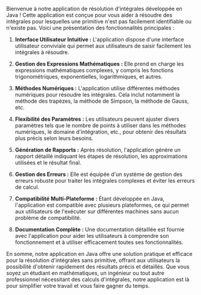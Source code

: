 Bienvenue à notre application de résolution d'intégrales développée en Java ! Cette application est conçue pour vous aider à résoudre des intégrales pour lesquelles une primitive n'est pas facilement identifiable ou n'existe pas. Voici une présentation des fonctionnalités principales :

1. **Interface Utilisateur Intuitive :** L'application dispose d'une interface utilisateur conviviale qui permet aux utilisateurs de saisir facilement les intégrales à résoudre.

2. **Gestion des Expressions Mathématiques :** Elle prend en charge les expressions mathématiques complexes, y compris les fonctions trigonométriques, exponentielles, logarithmiques, et autres.

3. **Méthodes Numériques :** L'application utilise différentes méthodes numériques pour résoudre les intégrales. Cela inclut notamment la méthode des trapèzes, la méthode de Simpson, la méthode de Gauss, etc.

4. **Flexibilité des Paramètres :** Les utilisateurs peuvent ajuster divers paramètres tels que le nombre de points à utiliser dans les méthodes numériques, le domaine d'intégration, etc., pour obtenir des résultats plus précis selon leurs besoins.

5. **Génération de Rapports :** Après résolution, l'application génère un rapport détaillé indiquant les étapes de résolution, les approximations utilisées et le résultat final.

6. **Gestion des Erreurs :** Elle est équipée d'un système de gestion des erreurs robuste pour traiter les intégrales complexes et éviter les erreurs de calcul.

7. **Compatibilité Multi-Plateforme :** Étant développée en Java, l'application est compatible avec plusieurs plateformes, ce qui permet aux utilisateurs de l'exécuter sur différentes machines sans aucun problème de compatibilité.

8. **Documentation Complète :** Une documentation détaillée est fournie avec l'application pour aider les utilisateurs à comprendre son fonctionnement et à utiliser efficacement toutes ses fonctionnalités.

En somme, notre application en Java offre une solution pratique et efficace pour la résolution d'intégrales sans primitive, offrant aux utilisateurs la possibilité d'obtenir rapidement des résultats précis et détaillés. Que vous soyez un étudiant en mathématiques, un ingénieur ou tout autre professionnel nécessitant des calculs d'intégrales, notre application est là pour simplifier votre travail et vous faire gagner du temps.
